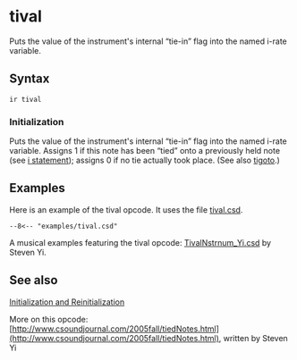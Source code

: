 <!--
id:tival
category:Instrument Control:Initialization and Reinitialization
-->
# tival
Puts the value of the instrument's internal &#8220;tie-in&#8221; flag into the named i-rate variable.

## Syntax
``` csound-orc
ir tival
```

### Initialization

Puts the value of the instrument's internal &#8220;tie-in&#8221; flag into the named i-rate variable. Assigns 1 if this note has been &#8220;tied&#8221; onto a previously held note (see [i statement](../../scoregens/i)); assigns 0 if no tie actually took place. (See also [tigoto](../../opcodes/tigoto).)

## Examples

Here is an example of the tival opcode. It uses the file [tival.csd](../../examples/tival.csd).

``` csound-csd title="Example of the tival opcode." linenums="1"
--8<-- "examples/tival.csd"
```

A musical examples featuring the tival opcode: [TivalNstrnum_Yi.csd](../../examples/musical/TivalNstrnum_Yi.csd) by Steven Yi.

## See also

[Initialization and Reinitialization](../../control/reinitn)

More on this opcode: [http://www.csoundjournal.com/2005fall/tiedNotes.html](http://www.csoundjournal.com/2005fall/tiedNotes.html), written by Steven Yi
